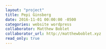 ```yaml
---
layout: "project"
title: Pepi Ginsberg
date: 2016-11-01 00:00:00 -0500
categories: website wordpress
collaborator: Matthew Boblet
collaborator_url: http://matthewboblet.xyz
read_only: true
---
```

